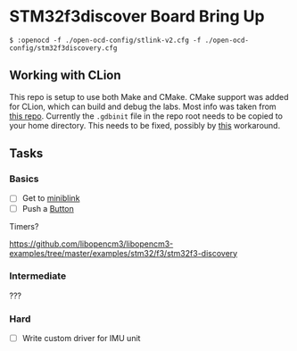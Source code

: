# STM32f3discover Board Bring Up

    $ :openocd -f ./open-ocd-config/stlink-v2.cfg -f ./open-ocd-config/stm32f3discovery.cfg

## Working with CLion

This repo is setup to use both Make and CMake. CMake support was added for CLion, which can build and debug the labs. Most info was taken from [this repo](https://github.com/StanislavLakhtin/clion_freertos_stm32f103_template). Currently the `.gdbinit` file in the repo root needs to be copied to your home directory. This needs to be fixed, possibly by [this](https://github.com/nagelkl/clion_embedded/blob/master/setup_gdbinit.bat) workaround.


## Tasks

### Basics

- [ ] Get to [miniblink](https://github.com/1Bitsy/1bitsy-examples/tree/master/examples/1bitsy/miniblink)
- [ ] Push a [Button](https://github.com/1Bitsy/1bitsy-examples/tree/master/examples/1bitsy/button)

Timers?

https://github.com/libopencm3/libopencm3-examples/tree/master/examples/stm32/f3/stm32f3-discovery

### Intermediate

???

### Hard

- [ ] Write custom driver for IMU unit


